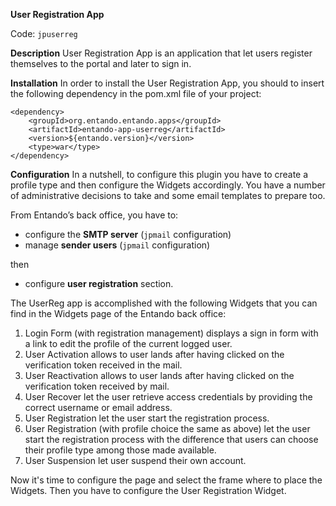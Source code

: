 **User Registration App**

Code: ```jpuserreg```


**Description**
User Registration App is an application that let users register themselves to the portal and later to sign in.

**Installation**
In order to install the User Registration App, you should to insert the following dependency in the pom.xml file of your project:

```
<dependency>
    <groupId>org.entando.entando.apps</groupId>
    <artifactId>entando-app-userreg</artifactId>
    <version>${entando.version}</version>
    <type>war</type>
</dependency>
```

**Configuration**
In a nutshell, to configure this plugin you have to create a profile type and then configure the Widgets accordingly. 
You have a number of administrative decisions to take and some email templates to prepare too.

From Entando’s back office, you have to:  

* configure the **SMTP server** (```jpmail``` configuration)
* manage **sender users**       (```jpmail``` configuration)

then

* configure **user registration** section.

The UserReg app is accomplished with the following Widgets that you can find in the Widgets page of the Entando back office: 

1. Login Form (with registration management) displays a sign in form with a link to edit the profile of the current logged user.
2. User Activation allows to user lands after having clicked on the verification token received in the mail.
3. User Reactivation allows to user lands after having clicked on the verification token received by mail.
4. User Recover let the user retrieve access credentials by providing the correct username or email address.
5. User Registration let the user start the registration process.
6. User Registration (with profile choice the same as above) let the user start the registration process with the difference that users can choose their profile type among those made available.
7. User Suspension let user suspend their own account.

Now it's time to configure the page and select the frame where to place the Widgets. 
Then you have to configure the User Registration Widget.
